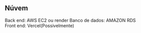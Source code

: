 
## Núvem

Back end: AWS EC2 ou render 
Banco de dados: AMAZON RDS  
Front end: Vercel(Possivelmente)
